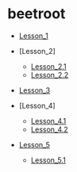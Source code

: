 # beetroot

* [Lesson_1](https://yuriy-ciber.github.io/beetroot/lesson_1)
* [Lesson_2]
   * [Lesson_2.1](https://yuriy-ciber.github.io/beetroot/lesson_2/h_work2_form)
   * [Lesson_2.2](https://yuriy-ciber.github.io/beetroot/lesson_2/h_work2_link)
* [Lesson_3](https://yuriy-ciber.github.io/beetroot)

* [Lesson_4]
   * [Lesson_4.1](https://yuriy-ciber.github.io/beetroot/lesson_4/01_simple)
   * [Lesson_4.2](https://yuriy-ciber.github.io/beetroot/lesson_4/02_hard)
* [Lesson_5](https://yuriy-ciber.github.io/beetroot/lesson_5)
   * [Lesson_5.1](https://yuriy-ciber.github.io/beetroot/lesson_5.1)

 
      
    
